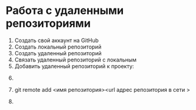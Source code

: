 # **Работа с удаленными репозиториями**
1. Создать свой аккаунт на GitHub
2. Создать локальный репозиторий
3. Создать удаленный  репозиторий 
4. Связать удаленный репозиторий с локальным
5. Добавить удаленный репозиторий к проекту:
6. ```
7. git remote add <имя репозитория><url адрес репозитория в сети >
8. ``` 

